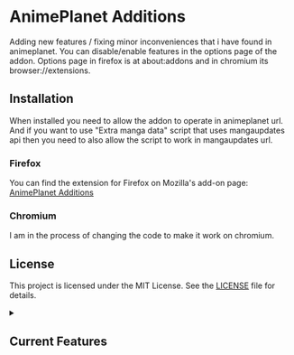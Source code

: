 
# AnimePlanet Additions
Adding new features / fixing minor inconveniences that i have found in animeplanet. 
You can disable/enable features in the options page of the addon. Options page in firefox is at about:addons and in chromium its browser://extensions.

## Installation

When installed you need to allow the addon to operate in animeplanet url. And if you want to use "Extra manga data" script that uses mangaupdates api then you need to also allow the script to work in mangaupdates url.

### Firefox
You can find the extension for Firefox on Mozilla's add-on page: [AnimePlanet Additions](https://github.com/Sandelier/AnimePlanet-Additions)

### Chromium
I am in the process of changing the code to make it work on chromium.

## License

This project is licensed under the MIT License. See the [LICENSE](LICENSE) file for details.


<details>
  <summary><h2>Current Features</h2></summary>

  <details>
    <summary>Extra pages</summary>
    Allows you to load more mangas/animes into one page by loading extra pages.
  </details>

  <details>
    <summary>Tag blocker</summary>
    Removes mangas/animes that contains an tag you dont like.
  </details>

  <details>
    <summary>Apply button shown</summary>
    Makes the apply button on filters to be always shown.
  </details>

  <details>
    <summary>Quick apply</summary>
    New button to filter current mangas/animes in the page without loading next page.
  </details>

  <details>
    <summary>Tags search</summary>
    Adds an search bar for tags.
  </details>

  <details>
    <summary>Clickable usernames</summary>
    Makes usernames clickable in forum profile
  </details>

  <details>
    <summary>Chapter filtering</summary>
    Adds chapter filtering in current page.
  </details>

  <details>
    <summary>Contains filtering</summary>
    Filters entries that dont contain any of the tags defined.
  </details>

  <details>
    <summary>List entry remover</summary>
    Makes it that you can click the list to remove the entry from custom list in "Add to new custom list"
  </details>

</details>
